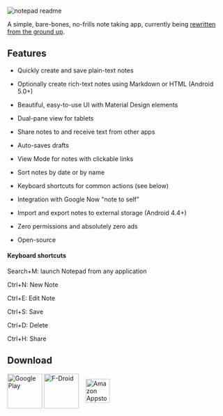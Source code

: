 ![notepad readme](https://user-images.githubusercontent.com/36028424/39695245-83b15cfc-521c-11e8-935c-c4a9cdcfbe90.png)

A simple, bare-bones, no-frills note taking app, currently being [rewritten from the ground up](https://github.com/farmerbb/Notepad/blob/master/README-NEW.md).

## Features

* Quickly create and save plain-text notes

* Optionally create rich-text notes using Markdown or HTML (Android 5.0+)

* Beautiful, easy-to-use UI with Material Design elements

* Dual-pane view for tablets

* Share notes to and receive text from other apps

* Auto-saves drafts

* View Mode for notes with clickable links

* Sort notes by date or by name

* Keyboard shortcuts for common actions (see below)

* Integration with Google Now "note to self"

* Import and export notes to external storage (Android 4.4+)

* Zero permissions and absolutely zero ads

* Open-source

#### Keyboard shortcuts

Search+M: launch Notepad from any application

Ctrl+N: New Note

Ctrl+E: Edit Note

Ctrl+S: Save

Ctrl+D: Delete

Ctrl+H: Share

## Download

[<img src="https://play.google.com/intl/en_us/badges/images/generic/en_badge_web_generic.png"
      alt="Google Play"
      height="80"
      align="middle">](https://play.google.com/store/apps/details?id=com.farmerbb.notepad)
[<img src="https://fdroid.gitlab.io/artwork/badge/get-it-on.png"
      alt="F-Droid"
      height="80"
      align="middle">](https://f-droid.org/packages/com.farmerbb.notepad/)
&nbsp;&nbsp;&nbsp;[<img src="https://images-na.ssl-images-amazon.com/images/G/01/mobile-apps/devportal2/res/images/amazon-appstore-badge-english-black.png"
      alt="Amazon Appstore"
      height="55"
      align="middle">](https://www.amazon.com/Braden-Farmer-Notepad/dp/B00KZ79H3O/)
